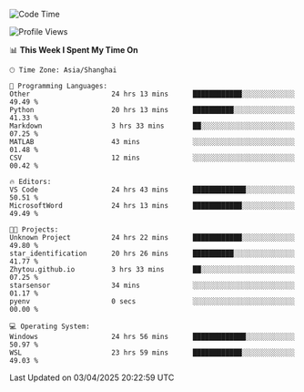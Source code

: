 <!--START_SECTION:waka-->
![Code Time](http://img.shields.io/badge/Code%20Time-2%2C546%20hrs%2012%20mins-blue)

![Profile Views](http://img.shields.io/badge/Profile%20Views-1-blue)

📊 **This Week I Spent My Time On** 

```text
🕑︎ Time Zone: Asia/Shanghai

💬 Programming Languages: 
Other                    24 hrs 13 mins      ████████████░░░░░░░░░░░░░   49.49 % 
Python                   20 hrs 13 mins      ██████████░░░░░░░░░░░░░░░   41.33 % 
Markdown                 3 hrs 33 mins       ██░░░░░░░░░░░░░░░░░░░░░░░   07.25 % 
MATLAB                   43 mins             ░░░░░░░░░░░░░░░░░░░░░░░░░   01.48 % 
CSV                      12 mins             ░░░░░░░░░░░░░░░░░░░░░░░░░   00.42 % 

🔥 Editors: 
VS Code                  24 hrs 43 mins      █████████████░░░░░░░░░░░░   50.51 % 
MicrosoftWord            24 hrs 13 mins      ████████████░░░░░░░░░░░░░   49.49 % 

🐱‍💻 Projects: 
Unknown Project          24 hrs 22 mins      ████████████░░░░░░░░░░░░░   49.80 % 
star_identification      20 hrs 26 mins      ██████████░░░░░░░░░░░░░░░   41.77 % 
Zhytou.github.io         3 hrs 33 mins       ██░░░░░░░░░░░░░░░░░░░░░░░   07.25 % 
starsensor               34 mins             ░░░░░░░░░░░░░░░░░░░░░░░░░   01.17 % 
pyenv                    0 secs              ░░░░░░░░░░░░░░░░░░░░░░░░░   00.00 % 

💻 Operating System: 
Windows                  24 hrs 56 mins      █████████████░░░░░░░░░░░░   50.97 % 
WSL                      23 hrs 59 mins      ████████████░░░░░░░░░░░░░   49.03 % 
```


 Last Updated on 03/04/2025 20:22:59 UTC
<!--END_SECTION:waka-->